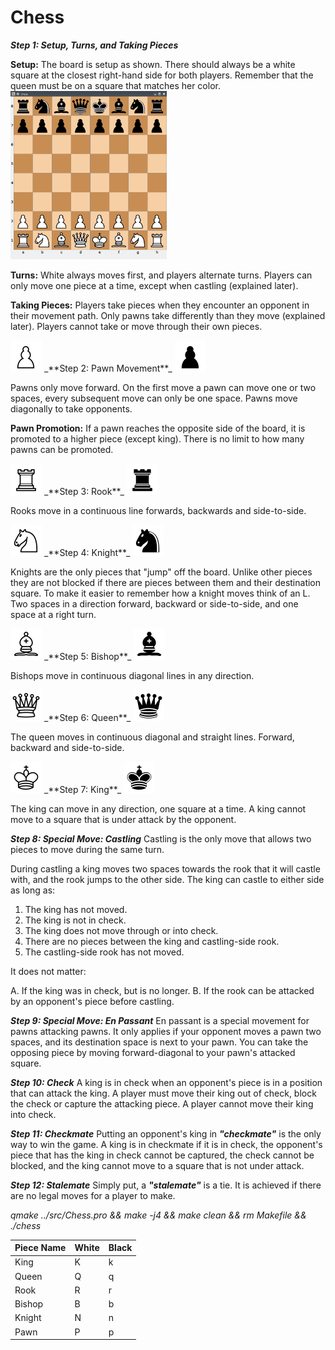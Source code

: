 # Chess

_**Step 1: Setup, Turns, and Taking Pieces**_

**Setup:**
The board is setup as shown. There should always be a white square at the closest right-hand side for both players.
Remember that the queen must be on a square that matches her color.
<img src="https://github.com/vkovsh/Chess/blob/main/chess_view.png" width="250"/>

**Turns:**
White always moves first, and players alternate turns. Players can only move one piece at a time, except when castling (explained later).

**Taking Pieces:**
Players take pieces when they encounter an opponent in their movement path. Only pawns take differently than they move (explained later).
Players cannot take or move through their own pieces.

<img src="https://github.com/vkovsh/Chess/blob/main/icons/white_pawn.png" width="50"/>
_**Step 2: Pawn Movement**_
<img src="https://github.com/vkovsh/Chess/blob/main/icons/black_pawn.png" width="50"/>

Pawns only move forward. On the first move a pawn can move one or two spaces, every subsequent move can only be one space.
Pawns move diagonally to take opponents.

**Pawn Promotion:**
If a pawn reaches the opposite side of the board, it is promoted to a higher piece (except king).
There is no limit to how many pawns can be promoted.

<img src="https://github.com/vkovsh/Chess/blob/main/icons/white_rook.png" width="50"/>
_**Step 3: Rook**_
<img src="https://github.com/vkovsh/Chess/blob/main/icons/black_rook.png" width="50"/>

Rooks move in a continuous line forwards, backwards and side-to-side.

<img src="https://github.com/vkovsh/Chess/blob/main/icons/white_knight.png" width="50"/>
_**Step 4: Knight**_
<img src="https://github.com/vkovsh/Chess/blob/main/icons/black_knight.png" width="50"/>

Knights are the only pieces that "jump" off the board. Unlike other pieces they are not blocked if there are pieces between them and their destination square.
To make it easier to remember how a knight moves think of an L. Two spaces in a direction forward, backward or side-to-side, and one space at a right turn.

<img src="https://github.com/vkovsh/Chess/blob/main/icons/white_bishop.png" width="50"/>
_**Step 5: Bishop**_
<img src="https://github.com/vkovsh/Chess/blob/main/icons/black_bishop.png" width="50"/>

Bishops move in continuous diagonal lines in any direction.

<img src="https://github.com/vkovsh/Chess/blob/main/icons/white_queen.png" width="50"/>
_**Step 6: Queen**_
<img src="https://github.com/vkovsh/Chess/blob/main/icons/black_queen.png" width="50"/>

The queen moves in continuous diagonal and straight lines. Forward, backward and side-to-side.

<img src="https://github.com/vkovsh/Chess/blob/main/icons/white_king.png" width="50"/>
_**Step 7: King**_
<img src="https://github.com/vkovsh/Chess/blob/main/icons/black_king.png" width="50"/>

The king can move in any direction, one square at a time. A king cannot move to a square that is under attack by the opponent.

_**Step 8: Special Move: Castling**_
Castling is the only move that allows two pieces to move during the same turn.

During castling a king moves two spaces towards the rook that it will castle with, and the rook jumps to the other side. The king can castle to either side as long as:

1. The king has not moved.
2. The king is not in check.
3. The king does not move through or into check.
4. There are no pieces between the king and castling-side rook.
5. The castling-side rook has not moved.

It does not matter:

A. If the king was in check, but is no longer.
B. If the rook can be attacked by an opponent's piece before castling.

_**Step 9: Special Move: En Passant**_
En passant is a special movement for pawns attacking pawns. It only applies if your opponent moves a pawn two spaces, and its destination space is next to your pawn.
You can take the opposing piece by moving forward-diagonal to your pawn's attacked square.

_**Step 10: Check**_
A king is in check when an opponent's piece is in a position that can attack the king. A player must move their king out of check,
block the check or capture the attacking piece. A player cannot move their king into check.

_**Step 11: Checkmate**_
Putting an opponent's king in _**"checkmate"**_ is the only way to win the game.
A king is in checkmate if it is in check, the opponent's piece that has the king in check cannot be captured, the check cannot be blocked,
and the king cannot move to a square that is not under attack.

_**Step 12: Stalemate**_
Simply put, a _**"stalemate"**_ is a tie. It is achieved if there are no legal moves for a player to make.

_qmake ../src/Chess.pro && make -j4 && make clean && rm Makefile && ./chess_

| Piece Name | White | Black |
| --- | --- | --- |
| King | K | k |
| Queen | Q | q |
| Rook | R | r |
| Bishop | B | b |
| Knight | N | n |
| Pawn | P | p |
